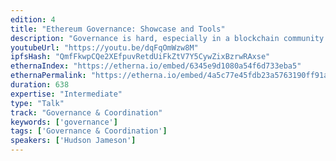```yaml
---
edition: 4
title: "Ethereum Governance: Showcase and Tools"
description: "Governance is hard, especially in a blockchain community. This breakout session aims to educate participants on the history, major groups, and interactive tools around Ethereum governance. We will have representation from major governance bodies such as the Fellowship of Ethereum Magicians, EIP editors, and core developers. The activities in the breakout session will include short presentations from each governance group, a Q&A session, and demos of software and tools used in the governance process, such as exciting new voting/signaling tools."
youtubeUrl: "https://youtu.be/dqFqOmWzw8M"
ipfsHash: "QmfFkwpCQe2XEfpuvRetdUiFkZtV7Y5CywZixBzrwRAxse"
ethernaIndex: "https://etherna.io/embed/6345e9d1080a54f6d733eba5"
ethernaPermalink: "https://etherna.io/embed/4a5c77e45fdb23a5763190ff91a81aa7693a4e3bec30812a5b4c76ec4cd0d9b9"
duration: 638
expertise: "Intermediate"
type: "Talk"
track: "Governance & Coordination"
keywords: ['governance']
tags: ['Governance & Coordination']
speakers: ['Hudson Jameson']
---
```

